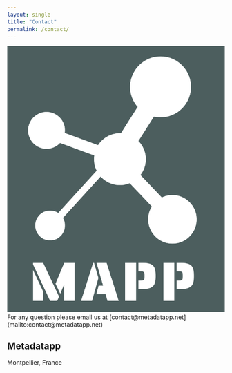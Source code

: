```yaml
---
layout: single
title: "Contact"
permalink: /contact/
---
```

<img src="assets/images/MAPP-Logo-color.png" alt="MAPP logo" />
For any question please email us at [contact@metadatapp.net](mailto:contact@metadatapp.net)

## Metadatapp
Montpellier, France 
